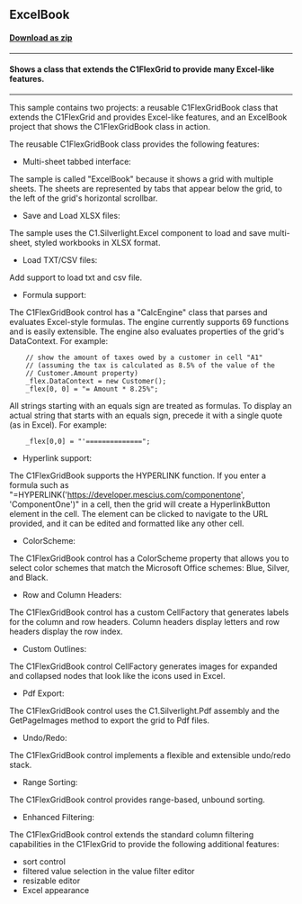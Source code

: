 ## ExcelBook
#### [Download as zip](https://grapecity.github.io/DownGit/#/home?url=https://github.com/GrapeCity/ComponentOne-WPF-Samples/tree/master/NET_462/FlexGrid/CS/ExcelBook/ExcelBook)
____
#### Shows a class that extends the C1FlexGrid to provide many Excel-like features.
____
This sample contains two projects: a reusable C1FlexGridBook class that 
extends the C1FlexGrid and provides Excel-like features, and an ExcelBook 
project that shows the C1FlexGridBook class in action.

The reusable C1FlexGridBook class provides the following features:


* Multi-sheet tabbed interface:

The sample is called "ExcelBook" because it shows a grid with multiple sheets.
The sheets are represented by tabs that appear below the grid, to the left
of the grid's horizontal scrollbar.


* Save and Load XLSX files:

The sample uses the C1.Silverlight.Excel component to load and save multi-sheet,
styled workbooks in XLSX format.


* Load TXT/CSV files:

Add support to load txt and csv file.


* Formula support:

The C1FlexGridBook control has a "CalcEngine" class that parses and evaluates
Excel-style formulas. The engine currently supports 69 functions and is easily
extensible. The engine also evaluates properties of the grid's DataContext.
For example:

```
	// show the amount of taxes owed by a customer in cell "A1"
	// (assuming the tax is calculated as 8.5% of the value of the 
	// Customer.Amount property)
	_flex.DataContext = new Customer();
	_flex[0, 0] = "= Amount * 8.25%";
```
All strings starting with an equals sign are treated as formulas. To display an
actual string that starts with an equals sign, precede it with a single quote
(as in Excel). For example:
	
```
	_flex[0,0] = "'==============";
```

* Hyperlink support:

The C1FlexGridBook supports the HYPERLINK function. If you enter a formula such as
"=HYPERLINK('https://developer.mescius.com/componentone', 'ComponentOne')" in a cell, then the
grid will create a HyperlinkButton element in the cell. The element can be clicked
to navigate to the URL provided, and it can be edited and formatted like any other
cell.


* ColorScheme:

The C1FlexGridBook control has a ColorScheme property that allows you to select 
color schemes that match the Microsoft Office schemes: Blue, Silver, and Black.


* Row and Column Headers:

The C1FlexGridBook control has a custom CellFactory that generates labels for
the column and row headers. Column headers display letters and row headers
display the row index.


* Custom Outlines:

The C1FlexGridBook control CellFactory generates images for expanded and collapsed
nodes that look like the icons used in Excel.


* Pdf Export:

The C1FlexGridBook control uses the C1.Silverlight.Pdf assembly and the GetPageImages
method to export the grid to Pdf files.


* Undo/Redo:

The C1FlexGridBook control implements a flexible and extensible undo/redo stack.


* Range Sorting:

The C1FlexGridBook control provides range-based, unbound sorting.


* Enhanced Filtering:

The C1FlexGridBook control extends the standard column filtering capabilities in 
the C1FlexGrid to provide the following additional features:


* sort control
* filtered value selection in the value filter editor
* resizable editor
* Excel appearance


